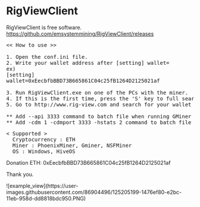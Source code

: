 # RigViewClient
RigViewClient is free software.   
https://github.com/emsystemmining/RigViewClient/releases
   
<pre>
<< How to use >>

1. Open the conf.ini file.
2. Write your wallet address after [setting] wallet=   
ex)   
[setting]   
wallet=0xEecbfbBBD73B665861C04c25fB1264D2125021af   

3. Run RigViewClient.exe on one of the PCs with the miner.
4. If this is the first time, press the 'S' key to full search.
5. Go to http://www.rig-view.com and search for your wallet address.

** Add --api 3333 command to batch file when running GMiner (or change port number in conf.ini after entering desired port number   
** Add -cdm 1 -cdmport 3333 -hstats 2 command to batch file when running PhoenixMiner (or change port number in conf.ini after entering desired port number
</pre>
   
<pre>
< Supported >   
  Cryptocurrency : ETH   
  Miner : PhoenixMiner, Gminer, NSFMiner   
  OS : Windows, HiveOS
</pre>
   
Donation ETH: 0xEecbfbBBD73B665861C04c25fB1264D2125021af

Thank you.


<screenshot>
![example_view](https://user-images.githubusercontent.com/86904496/125205199-1476ef80-e2bc-11eb-958d-dd8818bdc950.PNG)


